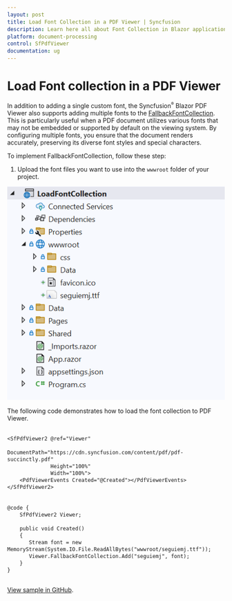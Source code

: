 ```yaml
---
layout: post
title: Load Font Collection in a PDF Viewer | Syncfusion
description: Learn here all about Font Collection in Blazor application in Syncfusion Blazor SfPdfViewer component and more.
platform: document-processing
control: SfPdfViewer
documentation: ug
---
```


# Load Font collection in a PDF Viewer

In addition to adding a single custom font, the Syncfusion<sup style="font-size:70%">&reg;</sup> Blazor PDF Viewer also supports adding multiple fonts to the [FallbackFontCollection](https://help.syncfusion.com/cr/blazor/Syncfusion.Blazor.SfPdfViewer.PdfViewerBase.html#Syncfusion_Blazor_SfPdfViewer_PdfViewerBase_FallbackFontCollection). This is particularly useful when a PDF document utilizes various fonts that may not be embedded or supported by default on the viewing system. By configuring multiple fonts, you ensure that the document renders accurately, preserving its diverse font styles and special characters.

To implement FallbackFontCollection, follow these step: 

1. Upload the font files you want to use into the `wwwroot` folder of your project.

![Font Collection in Blazor PDFViewer](../../../PDF-Viewer/blazor/images/load-font-collection.png)

The following code demonstrates how to load the font collection to PDF Viewer.

```cshtml

<SfPdfViewer2 @ref="Viewer" 
              DocumentPath="https://cdn.syncfusion.com/content/pdf/pdf-succinctly.pdf"
              Height="100%"
              Width="100%">
    <PdfViewerEvents Created="@Created"></PdfViewerEvents>
</SfPdfViewer2>
 

@code {
    SfPdfViewer2 Viewer;
    
    public void Created()
    {
       Stream font = new MemoryStream(System.IO.File.ReadAllBytes("wwwroot/seguiemj.ttf"));
       Viewer.FallbackFontCollection.Add("seguiemj", font);
    }
}
    
```
[View sample in GitHub](https://github.com/SyncfusionExamples/blazor-pdf-viewer-examples/tree/master/Load%20and%20Save/Load%20font%20collection%20in%20PDF%20document).

